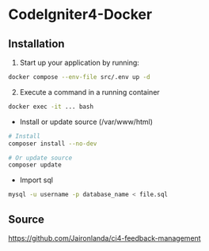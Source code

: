 # CodeIgniter4-Docker

## Installation

1. Start up your application by running:

```sh
docker compose --env-file src/.env up -d
```

2. Execute a command in a running container
```sh
docker exec -it ... bash
```

  - Install or update source (/var/www/html)
```sh
# Install 
composer install --no-dev
```
```sh
# Or update source
composer update
```

  - Import sql
```sh
mysql -u username -p database_name < file.sql
```

## Source
https://github.com/Jaironlanda/ci4-feedback-management